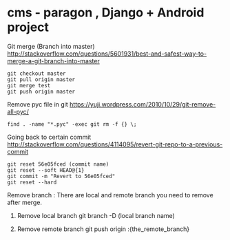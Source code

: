 # cms - paragon , Django + Android project



Git merge (Branch into master)    http://stackoverflow.com/questions/5601931/best-and-safest-way-to-merge-a-git-branch-into-master

    git checkout master
    git pull origin master
    git merge test
    git push origin master



Remove pyc file in git           https://yuji.wordpress.com/2010/10/29/git-remove-all-pyc/

    find . -name "*.pyc" -exec git rm -f {} \;



Going back to certain commit      http://stackoverflow.com/questions/4114095/revert-git-repo-to-a-previous-commit

    git reset 56e05fced (commit name)
    git reset --soft HEAD@{1}
    git commit -m "Revert to 56e05fced"
    git reset --hard
    
Remove branch : There are local and remote branch you need to remove after merge.
1. Remove local branch
    git branch -D (local branch name)

2. Remove remote branch
    git push origin :{the_remote_branch}


